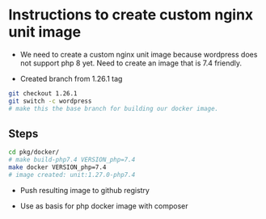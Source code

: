 # Instructions to create custom nginx unit image

- We need to create a custom nginx unit image because wordpress does not support php 8 yet. Need to create an image that is 7.4 friendly.

- Created branch from 1.26.1 tag

```sh
git checkout 1.26.1
git switch -c wordpress
# make this the base branch for building our docker image.
```

## Steps

```sh
cd pkg/docker/
# make build-php7.4 VERSION_php=7.4
make docker VERSION_php=7.4
# image created: unit:1.27.0-php7.4
```

- Push resulting image to github registry

- Use as basis for php docker image with composer
